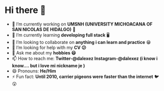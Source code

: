 # Hi there 👋

- 🔭 I’m currently working on **UMSNH (UNIVERSITY MICHOACANA OF SAN NICOLAS DE HIDALGO)** 🏫
- 🌱 I’m currently learning **developing full stack** 🖥️
- 👯 I’m looking to collaborate on **anything i can learn and practice** 😁
- 🤔 I’m looking for help with my **CV 😕**
- 💬 Ask me about my **hobbies 😃**
- 📫 How to reach me:   **Twitter-@dalexez    Instagram-@dalexez  (i know i know.... but i love mi nickname je )**
- 😄 Pronouns: **He/Him**
- ⚡ Fun fact: **Until 2010, carrier pigeons were faster than the internet** 🐦 😲
